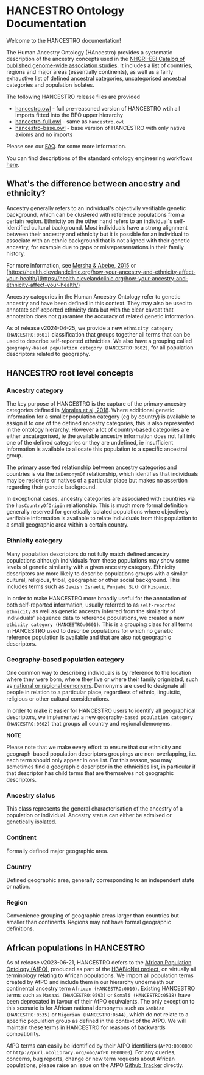 # HANCESTRO Ontology Documentation

Welcome to the HANCESTRO documentation!

The Human Ancestry Ontology (HAncestro) provides a systematic description of the ancestry concepts used in the [NHGRI-EBI Catalog of published genome-wide association studies](http://www.ebi.ac.uk/gwas).  It includes a list of countries, regions and major areas (essentially continents), as well as a fairly exhaustive list of defined ancestral categories, uncategorised ancestral categories and population isolates.

The following HANCESTRO release files are provided 

* [hancestro.owl](https://github.com/EBISPOT/hancestro/blob/main/hancestro.owl) - full pre-reasoned version of HANCESTRO wtih all imports fitted into the BFO upper hierarchy
* [hancestro-full.owl](https://github.com/EBISPOT/hancestro/blob/main/hancestro-full.owl) - same as `hancestro.owl`
* [hancestro-base.owl](https://github.com/EBISPOT/hancestro/blob/main/hancestro-base.owl) - base version of HANCESTRO with only native axioms and no imports

Please see our [FAQ](https://ebispot.github.io/hancestro/faq/). for some more information.

You can find descriptions of the standard ontology engineering workflows [here](odk-workflows/index.md).


## What's the difference between ancestry and ethnicity?

Ancestry generally refers to an individual's objectivily verifiable genetic background, which can be clustered with reference populations from a certain region. Ethnicity on the other hand refers to an individual's self-identified cultural background. Most individuals have a strong alignment between their ancestry and ethnicity but it is possible for an individual to associate with an ethnic background that is not aligned with their genetic ancestry, for example due to gaps or misrepresentations in their family history.

For more information, see [Mersha & Abebe, 2015](https://humgenomics.biomedcentral.com/articles/10.1186/s40246-014-0023-x) or [https://health.clevelandclinic.org/how-your-ancestry-and-ethnicity-affect-your-health/](https://health.clevelandclinic.org/how-your-ancestry-and-ethnicity-affect-your-health/)

Ancestry categories in the Human Ancestry Ontology refer to genetic ancestry and have been defined in this context. They may also be used to annotate self-reported ethnicity data but with the clear caveat that annotation does not guarantee the accuracy of related genetic information. 

As of release v2024-04-25, we provide a new `ethnicity category (HANCESTRO:0601)` classification that groups together all terms that can be used to describe self-reported ethnicities. We also have a grouping called `geography-based population category (HANCESTRO:0602)`, for all population descriptors related to geography.


## HANCESTRO root level concepts

### Ancestry category

The key purpose of HANCESTRO is the capture of the primary ancestry categories defined in [Morales et al, 2018](https://genomebiology.biomedcentral.com/articles/10.1186/s13059-018-1396-2). Where additional genetic information for a smaller population category (eg by country) is available to assign it to one of the defined ancestry categories, this is also represented in the ontology hierarchy. However a lot of country-based categories are either uncategorised, ie the available ancestry information does not fall into one of the defined categories or they are undefined, ie insufficient information is available to allocate this population to a specific ancestral group.

The primary asserted relationship between ancestry categories and countries is via the `isDemonymOf` relationship, which identifies that individuals may be residents or natives of a particular place but makes no assertion regarding their genetic background.

In exceptional cases, ancestry categories are associated with countries via the `hasCountryOfOrigin` relationship. This is much more formal definition generally reserved for genetically isolated populations where objectively verifiable information is available to relate individuals from this population to a small geographic area within a certain country.

### Ethnicity category

Many population descriptors do not fully match defined ancestry populations although individuals from these populations may show some levels of genetic similarity with a given ancestry category. Ethnicity descriptors are more likely to describe populations groups with a similar cultural, religious, tribal, geographic or other social background. This includes terms such as `Jewish Israeli`, `Punjabi Sikh` or `Hispanic`. 

In order to make HANCESTRO more broadly useful for the annotation of both self-reported information, usually referred to as `self-reported ethnicity` as well as genetic ancestry inferred from the similarity of individuals' sequence data to reference populations, we created a new `ethicity category (HANCESTRO:0601)`. This is a grouping class for all terms in HANCESTRO used to describe populations for which no genetic reference population is available and that are also not geographic descriptors. 


### Geography-based population category

One common way to describing individuals is by reference to the location where they were born, where they live or where their family origniated, such as [national or regional demonyms](https://en.wikipedia.org/wiki/Demonym). Demonyms are used to designate all people in relation to a particular place, regardless of ethnic, linguistic, religious or other cultural considerations.

In order to make it easier for HANCESTRO users to identify all geographical descriptors, we implemented a new `geography-based population category (HANCESTRO:0602)` that groups all country and regional demonyms.   


**NOTE**

Please note that we make every effort to ensure that our ethnicity and geograph-based population descriptors groupings are non-overlapping, i.e. each term should only appear in one list. For this reason, you may sometimes find a geographic descriptor in the ethnicities list, in particular if that descriptor has child terms that are themselves not geographic descriptors. 


### Ancestry status

This class represents the general characterisation of the ancestry of a population or individual. Ancestry status can either be admixed or genetically isolated.


### Continent

Formally defined major geographic area.


### Country

Defined geographic area, generally corresponding to an independent state or nation.

### Region

Convenience grouping of geographic areas larger than countries but smaller than continents. Regions may not have formal geographic definitions.

## African populations in HANCESTRO

As of release v2023-06-21, HANCESTRO defers to the [African Population Ontology (AfPO)](https://github.com/h3abionet/afpo), produced as part of the [H3ABioNet project](https://www.h3abionet.org/), on virtually all terminology relating to African populations. We import all population terms created by AfPO and include them in our hierarchy underneath our continental ancestry term `African (HANCESTRO:0010)`. Existing HANCESTRO terms such as `Masaai (HANCESTRO:0593)` or `Somali (HANCESTRO:0518)` have been deprecated in favour of their AfPO equivalents. The only exception to this scenario is for African national demonyms such as `Gambian (HANCESTRO:0535)` or `Nigerian (HANCESTRO:0544)`, which do not relate to a specific population group as defined in the context of the AfPO. We will maintain these terms in HANCESTRO for reasons of backwards compatibility. 

AfPO terms can easily be identified by their AfPO identifiers (`AfPO:0000000` or `http://purl.obolibrary.org/obo/AfPO_0000000`). For any queries, concerns, bug reports, change or new term requests about African populations, please raise an issue on the AfPO [Github Tracker](https://github.com/h3abionet/afpo/issues) directly.



